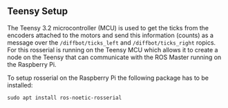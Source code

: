 ## Teensy Setup

The Teensy 3.2 microcontroller (MCU) is used to get the ticks from the encoders attached to the motors and send this information (counts) as a message over the `/diffbot/ticks_left`
and `/diffbot/ticks_right` ropics. For this rosserial is running on the Teensy MCU which allows it to create a node on the Teensy that can communicate with
the ROS Master running on the Raspberry Pi.

To setup rosserial on the Raspberry Pi the following package has to be installed:

```
sudo apt install ros-noetic-rosserial
```
